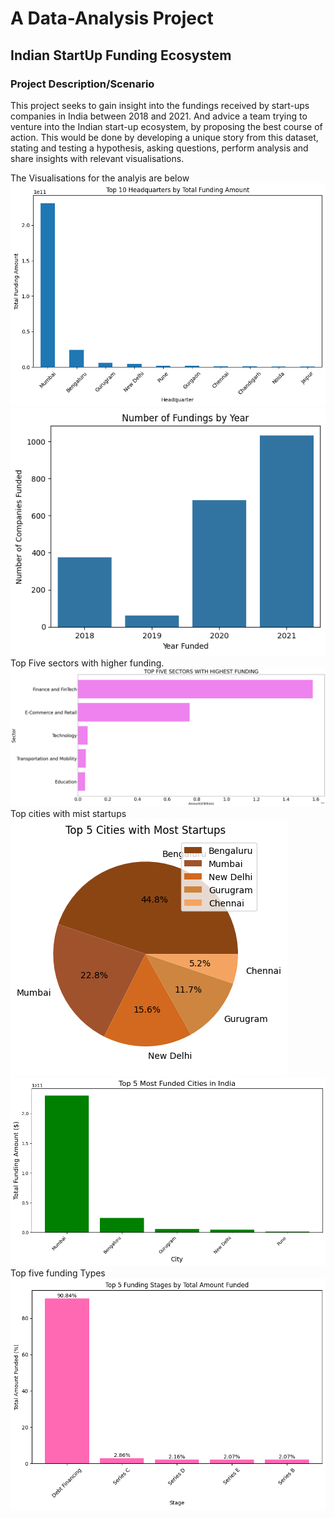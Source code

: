 # A Data-Analysis Project

## Indian StartUp Funding Ecosystem


### Project Description/Scenario
This project seeks to gain insight into the fundings received by start-ups companies in India between 2018 and 2021. And advice a team trying to venture into the Indian start-up ecosystem, by proposing the best course of action. This would be done by developing a unique story from this dataset, stating and testing a hypothesis, asking questions, perform analysis and share insights with relevant visualisations.

The Visualisations for the analyis are below
![alt text](image-2.png)
![alt text](image-3.png)
Top Five sectors with higher funding. ![alt text](image-4.png)
Top cities with mist startups![](image-5.png)
![alt text](image-6.png)
Top five funding Types ![alt text](image-7.png)
